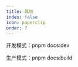 ```yaml
---
title: 其他
index: false
icon: paperclip
order: 7
---
```

<Catalog />  


开发模式：pnpm docs:dev

生产模式：pnpm docs:build